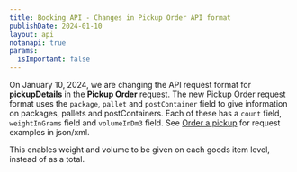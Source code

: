 ```yaml
---
title: Booking API - Changes in Pickup Order API format
publishDate: 2024-01-10
layout: api
notanapi: true
params:
  isImportant: false
---
```


On January 10, 2024, we are changing the API request format for __pickupDetails__ in the __Pickup Order__ request.
The new Pickup Order request format uses the `package`, `pallet` and `postContainer` field to give information on packages, pallets and postContainers.
Each of these has a `count` field, `weightInGrams` field  and `volumeInDm3` field.
See [Order a pickup](https://developer.bring.com/api/booking/#order-a-pickup-post) for request examples in json/xml. 

This enables weight and volume to be given on each goods item level, instead of as a total. 
